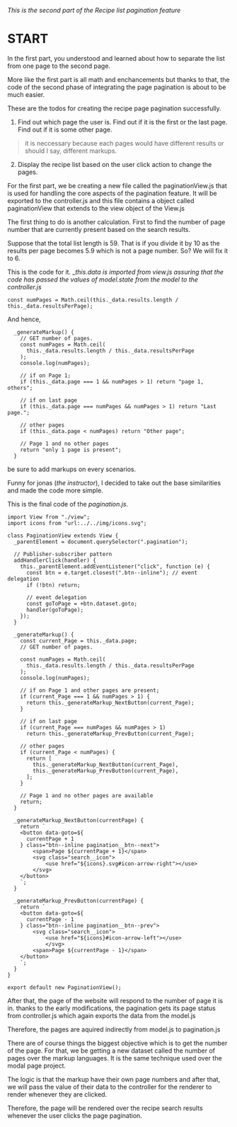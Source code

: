 _This is the second part of the Recipe list pagination feature_

# START

In the first part, you understood and learned about how to separate the list from one page to the second page.

More like the first part is all math and enchancements but thanks to that, the code of the second phase of integrating the page pagination is about to be much easier.


These are the todos for creating the recipe page pagination successfully.

1. Find out which page the user is. Find out if it is the first or the last page. Find out if it is some other page.
> it is neccessary because each pages would have different results or should I say, different markups.

2. Display the recipe list based on the user click action to change the pages.

For the first part, we be creating a new file called the paginationView.js that is used for handling the core aspects of the pagination feature. It will be exported to the controller.js and this file contains a object called paginationView that extends to the view object of the View.js

The first thing to do is another calculation. 
First to find the number of page number that are currently present based on the search results.

Suppose that the total list length is 59. That is if you divide it by 10 as the results per page becomes 5.9 which is not a page number. So? We will fix it to 6. 

This is the code for it.
__this._data is imported from view.js assuring that the code has passed the values of model.state from the model to the controller.js__
```
const numPages = Math.ceil(this._data.results.length / this._data.resultsPerPage);
```
And hence,

```
  _generateMarkup() {
    // GET number of pages.
    const numPages = Math.ceil(
      this._data.results.length / this._data.resultsPerPage
    );
    console.log(numPages);

    // if on Page 1;
    if (this._data.page === 1 && numPages > 1) return "page 1, others";

    // if on last page
    if (this._data.page === numPages && numPages > 1) return "Last page.";

    // other pages
    if (this._data.page < numPages) return "Other page";

    // Page 1 and no other pages
    return "only 1 page is present";
  }
```

be sure to add markups on every scenarios.

Funny for jonas (_the instructor_), I decided to take out the base similarities and made the code more simple.

This is the final code of the _pagination.js_.

```
import View from "./view";
import icons from "url:../../img/icons.svg";

class PaginationView extends View {
  _parentElement = document.querySelector(".pagination");

  // Publisher-subscriber pattern
  addHandlerClick(handler) {
    this._parentElement.addEventListener("click", function (e) {
      const btn = e.target.closest(".btn--inline"); // event delegation
      if (!btn) return;

      // event delegation
      const goToPage = +btn.dataset.goto;
      handler(goToPage);
    });
  }

  _generateMarkup() {
    const current_Page = this._data.page;
    // GET number of pages.

    const numPages = Math.ceil(
      this._data.results.length / this._data.resultsPerPage
    );
    console.log(numPages);

    // if on Page 1 and other pages are present;
    if (current_Page === 1 && numPages > 1) {
      return this._generateMarkup_NextButton(current_Page);
    }

    // if on last page
    if (current_Page === numPages && numPages > 1)
      return this._generateMarkup_PrevButton(current_Page);

    // other pages
    if (current_Page < numPages) {
      return [
        this._generateMarkup_NextButton(current_Page),
        this._generateMarkup_PrevButton(current_Page),
      ];
    }

    // Page 1 and no other pages are available
    return;
  }

  _generateMarkup_NextButton(currentPage) {
    return `
    <button data-goto=${
      currentPage + 1
    } class="btn--inline pagination__btn--next">
        <span>Page ${currentPage + 1}</span>
        <svg class="search__icon">
            <use href="${icons}.svg#icon-arrow-right"></use>
        </svg>
    </button>
    `;
  }

  _generateMarkup_PrevButton(currentPage) {
    return `
    <button data-goto=${
      currentPage - 1
    } class="btn--inline pagination__btn--prev">
        <svg class="search__icon">
            <use href="${icons}#icon-arrow-left"></use>
            </svg>
        <span>Page ${currentPage - 1}</span>
    </button>
    `;
  }
}

export default new PaginationView();

```

After that, the page of the website will respond to the number of page it is in. thanks to the early modifications, the pagination gets its page status from controller.js which again exports the data from the model.js

Therefore, the pages are aquired indirectly from model.js to pagination.js

There are of course things the biggest objective which is to get the number of the page. For that, we be getting a new dataset called the number of pages over the markup languages. It is the same technique used over the modal page project.

The logic is that the markup have their own page numbers and after that, we will pass the value of their data to the controller for the renderer to render whenever they are clicked. 

Therefore, the page will be rendered over the recipe search results whenever the user clicks the page pagination.

